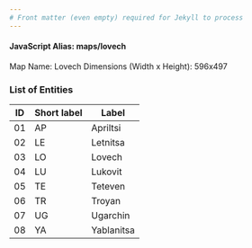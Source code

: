 ```yaml
---
# Front matter (even empty) required for Jekyll to process
---
```


#### JavaScript Alias: maps/lovech

Map Name: Lovech
Dimensions (Width x Height): 596x497





### List of Entities

ID | Short label | Label
---|---|---|
01|AP|Apriltsi
02|LE|Letnitsa
03|LO|Lovech
04|LU|Lukovit
05|TE|Teteven
06|TR|Troyan
07|UG|Ugarchin
08|YA|Yablanitsa

